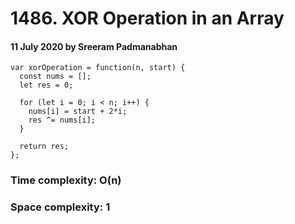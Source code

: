 # 1486. XOR Operation in an Array

#### 11 July 2020 by Sreeram Padmanabhan

    var xorOperation = function(n, start) {
      const nums = [];
      let res = 0;

      for (let i = 0; i < n; i++) {
        nums[i] = start + 2*i;
        res ^= nums[i];
      }

      return res;
    };

### Time complexity: O(n)
### Space complexity: 1
